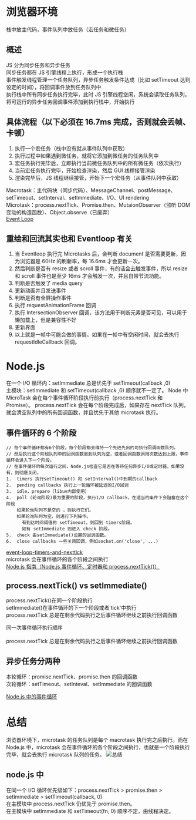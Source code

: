 # 浏览器环境

栈中放主代码，事件队列中放任务（宏任务和微任务）

## 概述

JS 分为同步任务和异步任务<br>
同步任务都在 JS 引擎线程上执行，形成一个执行栈<br>
事件触发线程管理一个任务队列，异步任务触发条件达成（比如 setTimeout 达到设定的时间），将回调事件放到任务队列中<br>
执行栈中所有同步任务执行完毕，此时 JS 引擎线程空闲，系统会读取任务队列，将可运行的异步任务回调事件添加到执行栈中，开始执行<br>

## 具体流程（以下必须在 16.7ms 完成，否则就会丢帧、卡顿）

1.  执行一个宏任务（栈中没有就从事件队列中获取）
2.  执行过程中如果遇到微任务，就将它添加到微任务的任务队列中
3.  宏任务执行完毕后，立即执行当前微任务队列中的所有微任务（依次执行）
4.  当前宏任务执行完毕，开始检查渲染，然后 GUI 线程接管渲染
5.  渲染完毕后，JS 线程继续接管，开始下一个宏任务（从事件队列中获取）

Macrotask：主代码块（同步代码）、MessageChannel、postMessage、setTimeout、setInterval、setImmediate、I/O、UI rendering<br>
Microtask：process.nextTick、Promise.then、MutaionObserver（监听 DOM 变动的构造函数）、Object.observe（已废弃）<br>
[Event Loop](https://juejin.im/post/5d5b4c2df265da03dd3d73e5#heading-10)

## 重绘和回流其实也和 Eventloop 有关

1.  当 Eventloop 执行完 Microtasks 后，会判断 document 是否需要更新，因为浏览器是 60Hz 的刷新率，每 16.6ms 才会更新一次。
2.  然后判断是否有 resize 或者 scroll 事件，有的话会去触发事件，所以 resize 和 scroll 事件也是至少 16ms 才会触发一次，并且自带节流功能。
3.  判断是否触发了 media query
4.  更新动画并且发送事件
5.  判断是否有全屏操作事件
6.  执行 requestAnimationFrame 回调
7.  执行 IntersectionObserver 回调，该方法用于判断元素是否可见，可以用于懒加载上，但是兼容性不好
8.  更新界面
9.  以上就是一帧中可能会做的事情。如果在一帧中有空闲时间，就会去执行 requestIdleCallback 回调。

# Node.js

在一个 I/O 循环内：setImmediate 总是优先于 setTimeout(callback ,0)<br>
主模块：setImmediate 和 setTimeout(callback ,0) 顺序就不一定了。
Node 中 MicroTask 会在每个事件循环阶段执行前执行（process.nextTick 和 Promise）。
process.nextTick 会在每个阶段完成后，如果存在 nextTick 队列，就会清空队列中的所有回调函数，并且优先于其他 microtask 执行。

## 事件循环的 6 个阶段

```
// 每个事件循环都有6个阶段，每个阶段都会维持一个先进先出的可执行回调函数队列。
// 然后执行这个阶段队列中的回调函数直到队列为空，或者回调函数调用次数达到上限，事件循环会进入下一个阶段。
// 在事件循环的每次运行之间，Node.js检查它是否在等待任何异步I/O或定时器，如果没有，则彻底关闭。
1.  timers 执行setTimeout() 和 setInterval()中到期的callback
2.  pending callbacks 执行上一轮循环被延迟的I/O回调
3.  idle，prepare（libuv内部使用）
4.  poll (轮询阶段)最为重要的阶段，执行I/O callback，在适当的条件下会阻塞在这个阶段
    如果轮询队列不是空的 ，则执行它们。
    如果轮询队列为空，则进行下列操作。
      有到达时间阈值的 setTimeout，则回到 timers阶段。
      如有 setImmediate 则进入 check 阶段。
5.  check 由setImmediate()设置的回调函数。
6.  close callbacks 一些关闭回调，例如socket.on('close', ...)
```

[event-loop-timers-and-nexttick](https://nodejs.org/zh-cn/docs/guides/event-loop-timers-and-nexttick/)<br>
microtask 会在事件循环的各个阶段之间执行<br>
[Node.js 指南（Node.js 事件循环、定时器和 process.nextTick()）](https://segmentfault.com/a/1190000017017364)

## process.nextTick() vs setImmediate()

process.nextTick()在同一个阶段执行<br>
setImmediate()在事件循环的下一个阶段或者'tick'中执行<br>
process.nextTick 总是在剩余代码执行之后事件循环继续之前执行回调函数<br>

同一次事件循环执行顺序<br>
<br>
process.nextTick 总是在剩余代码执行之后事件循环继续之前执行回调函数<br>

## 异步任务分两种

本轮循环：promise.nextTick、promise.then 的回调函数<br>
次轮循环：setTimeout、setInteval、setImmediate 的回调函数<br>

[Node.js 中的事件循环](https://www.jianshu.com/p/8cab6821bab7)

# 总结

浏览器环境下，microtask 的任务队列是每个 macrotask 执行完之后执行。而在 Node.js 中，microtask 会在事件循环的各个阶段之间执行，也就是一个阶段执行完毕，就会去执行 microtask 队列的任务。
![总结](https://mmbiz.qpic.cn/mmbiz_png/udZl15qqib0NPJYm99fCKh9SUq52nkiaF0dJGpnkpzqNaXj4krqPUGvYkNprEJbBiaeh9kfibQZApez565l1gocXPA/640?wx_fmt=png&tp=webp&wxfrom=5&wx_lazy=1&wx_co=1)

## node.js 中

在同一个 I/O 循环优先级如下：process.nextTick > promise.then > setImmediate > setTimeout(callback, 0)<br>
在主模块中 process.nextTick 仍优先于 promise.then。<br>
在主模块中 setImmediate 和 setTimeout(fn, 0) 顺序不定，由线程决定。
